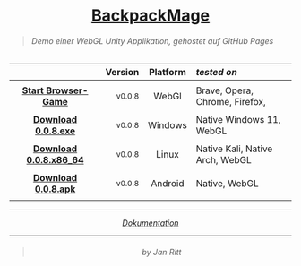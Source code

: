 ﻿ 
 <!-- ------------- B A C K P A C K M A G E ------------- -->

# <div align="center"> [ BackpackMage ](https://ixi-enki.github.io/backpackmage-webgl/0.0.8f/) </div>

> ###### Demo einer *WebGL Unity* Applikation, gehostet auf *GitHub Pages*

<div align="center">

 |                                                                                   | Version             |   Platform  | *tested on*                      |  
 | :-------------------------------------------------------------------------------: | ------------------: | :---------: | :------------------------------- | 
 | | | | |  
 | **[ Start Browser-Game ](https://ixi-enki.github.io/backpackmage-webgl/0.0.8f/)** | <sup> v0.0.8 </sup> |    WebGl    |  Brave, Opera, Chrome, Firefox,  |
 | | | | |  
 | **[ Download 0.0.8.exe ]( https://github.com/IxI-Enki/backpackmage-webgl/blob/master/downloads/backpackmage-0.0.8-windows.x86_64.7z )** | <sup> v0.0.8 </sup> | Windows | Native Windows 11, WebGL |  
 | | | | |  
 | **[ Download 0.0.8.x86_64 ]( https://github.com/IxI-Enki/backpackmage-webgl/blob/master/downloads/backpackmage-0.0.8-linux.x86_64.7z )** | <sup> v0.0.8 </sup> | Linux | Native Kali, Native Arch, WebGL |  
 | | | | |  
 | **[ Download 0.0.8.apk ]( https://github.com/IxI-Enki/backpackmage-webgl/blob/master/downloads/backpackmage-0.0.8-android.apk )** | <sup> v0.0.8 </sup> | Android | Native, WebGL |  
 | | | | |  

  > <p align="center"> </p>

---

*[ Dokumentation ](https://github.com/IxI-Enki/backpackmage)*

---

> ###### <p align="center"> by Jan Ritt </p>


</div>

<!-- ------------------- 𓂍 ꂅnki 𓂍 -------------------- -->
